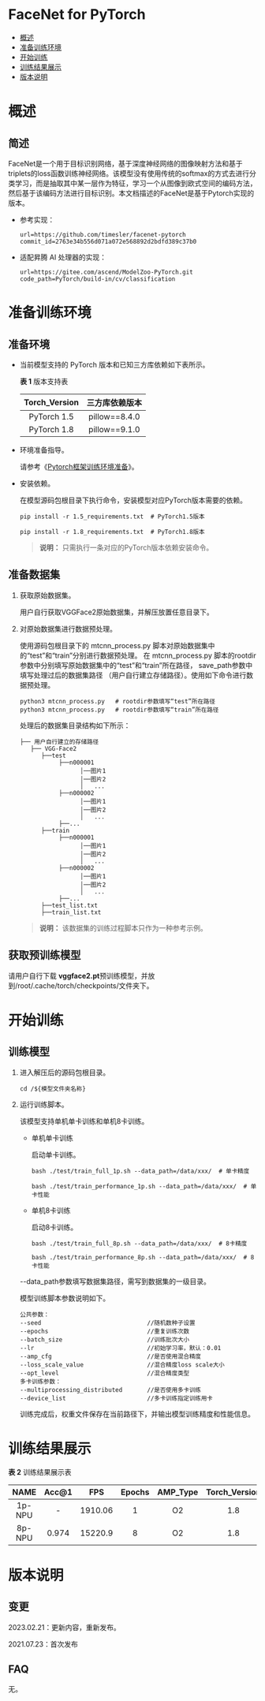 
# FaceNet for PyTorch

-   [概述](概述.md)
-   [准备训练环境](准备训练环境.md)
-   [开始训练](开始训练.md)
-   [训练结果展示](训练结果展示.md)
-   [版本说明](版本说明.md)



# 概述

## 简述

FaceNet是一个用于目标识别网络，基于深度神经网络的图像映射方法和基于triplets的loss函数训练神经网络。该模型没有使用传统的softmax的方式去进行分类学习，而是抽取其中某一层作为特征，学习一个从图像到欧式空间的编码方法，然后基于该编码方法进行目标识别。本文档描述的FaceNet是基于Pytorch实现的版本。

- 参考实现：

  ```
  url=https://github.com/timesler/facenet-pytorch
  commit_id=2763e34b556d071a072e568892d2bdfd389c37b0
  ```

- 适配昇腾 AI 处理器的实现：

  ```
  url=https://gitee.com/ascend/ModelZoo-PyTorch.git
  code_path=PyTorch/build-in/cv/classification
  ```


# 准备训练环境

## 准备环境

- 当前模型支持的 PyTorch 版本和已知三方库依赖如下表所示。

  **表 1**  版本支持表

  | Torch_Version      | 三方库依赖版本                                 |
  | :--------: | :----------------------------------------------------------: |
  | PyTorch 1.5 | pillow==8.4.0 |
  | PyTorch 1.8 | pillow==9.1.0 |
  
- 环境准备指导。

  请参考《[Pytorch框架训练环境准备](https://www.hiascend.com/document/detail/zh/ModelZoo/pytorchframework/ptes)》。
  
- 安装依赖。

  在模型源码包根目录下执行命令，安装模型对应PyTorch版本需要的依赖。
  ```
  pip install -r 1.5_requirements.txt  # PyTorch1.5版本
  
  pip install -r 1.8_requirements.txt  # PyTorch1.8版本
  ```
  > **说明：** 
  >只需执行一条对应的PyTorch版本依赖安装命令。


## 准备数据集

1. 获取原始数据集。

   用户自行获取VGGFace2原始数据集，并解压放置任意目录下。
2. 对原始数据集进行数据预处理。

    使用源码包根目录下的 mtcnn_process.py 脚本对原始数据集中的“test”和“train”分别进行数据预处理。
在 mtcnn_process.py 脚本的rootdir参数中分别填写原始数据集中的“test”和“train”所在路径，
save_path参数中填写处理过后的数据集路径 （用户自行建立存储路径）。使用如下命令进行数据预处理。

    ```
    python3 mtcnn_process.py   # rootdir参数填写“test”所在路径
    python3 mtcnn_process.py   # rootdir参数填写“train”所在路径
    ```
    处理后的数据集目录结构如下所示：
    ```    
    ├── 用户自行建立的存储路径
       ├── VGG-Face2
          ├──test
               ├──n000001
                     │──图片1
                     │──图片2
                     │   ...       
               ├──n000002
                     │──图片1
                     │──图片2
                     │   ...
               ├──...                   
          ├──train  
               ├──n000001
                     │──图片1
                     │──图片2
                     │   ...       
               ├──n000002
                     │──图片1
                     │──图片2
                     │   ...
               ├──...
          ├──test_list.txt
          ├──train_list.txt
    ```
   > **说明：** 
   >该数据集的训练过程脚本只作为一种参考示例。

## 获取预训练模型

请用户自行下载 **vggface2.pt**预训练模型，并放到/root/.cache/torch/checkpoints/文件夹下。

# 开始训练

## 训练模型

1. 进入解压后的源码包根目录。

   ```
   cd /${模型文件夹名称} 
   ```

2. 运行训练脚本。

   该模型支持单机单卡训练和单机8卡训练。

   - 单机单卡训练

     启动单卡训练。

     ```
     bash ./test/train_full_1p.sh --data_path=/data/xxx/  # 单卡精度

     bash ./test/train_performance_1p.sh --data_path=/data/xxx/  # 单卡性能
     ```

   - 单机8卡训练

     启动8卡训练。

     ```
     bash ./test/train_full_8p.sh --data_path=/data/xxx/  # 8卡精度

     bash ./test/train_performance_8p.sh --data_path=/data/xxx/  # 8卡性能
     ```

   --data_path参数填写数据集路径，需写到数据集的一级目录。

   模型训练脚本参数说明如下。

   ```
   公共参数：
   --seed                              //随机数种子设置     
   --epochs                            //重复训练次数
   --batch_size                        //训练批次大小
   --lr                                //初始学习率，默认：0.01
   --amp_cfg                           //是否使用混合精度
   --loss_scale_value                  //混合精度loss scale大小
   --opt_level                         //混合精度类型
   多卡训练参数：
   --multiprocessing_distributed       //是否使用多卡训练
   --device_list                       //多卡训练指定训练用卡
   ```
   
   训练完成后，权重文件保存在当前路径下，并输出模型训练精度和性能信息。

# 训练结果展示

**表 2**  训练结果展示表

| NAME    | Acc@1 |  FPS | Epochs | AMP_Type |Torch_Version|
| :-----: | :---: | :--: | :----: | :------: |:------: |
| 1p-NPU  |  -    | 1910.06 | 1      |       O2 |1.8|
| 8p-NPU  | 0.974 | 15220.9 | 8    |       O2 |1.8|


# 版本说明

## 变更

2023.02.21：更新内容，重新发布。

2021.07.23：首次发布

## FAQ
无。